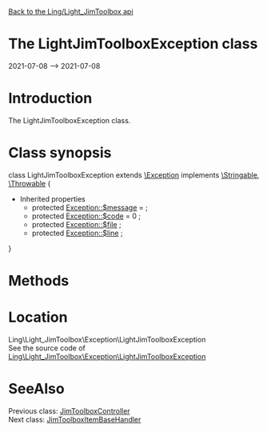 [Back to the Ling/Light_JimToolbox api](https://github.com/lingtalfi/Light_JimToolbox/blob/master/doc/api/Ling/Light_JimToolbox.md)



The LightJimToolboxException class
================
2021-07-08 --> 2021-07-08






Introduction
============

The LightJimToolboxException class.



Class synopsis
==============


class <span class="pl-k">LightJimToolboxException</span> extends [\Exception](http://php.net/manual/en/class.exception.php) implements [\Stringable](https://wiki.php.net/rfc/stringable), [\Throwable](http://php.net/manual/en/class.throwable.php) {

- Inherited properties
    - protected  [Exception::$message](#property-message) =  ;
    - protected  [Exception::$code](#property-code) = 0 ;
    - protected  [Exception::$file](#property-file) ;
    - protected  [Exception::$line](#property-line) ;

}






Methods
==============






Location
=============
Ling\Light_JimToolbox\Exception\LightJimToolboxException<br>
See the source code of [Ling\Light_JimToolbox\Exception\LightJimToolboxException](https://github.com/lingtalfi/Light_JimToolbox/blob/master/Exception/LightJimToolboxException.php)



SeeAlso
==============
Previous class: [JimToolboxController](https://github.com/lingtalfi/Light_JimToolbox/blob/master/doc/api/Ling/Light_JimToolbox/Controller/JimToolboxController.md)<br>Next class: [JimToolboxItemBaseHandler](https://github.com/lingtalfi/Light_JimToolbox/blob/master/doc/api/Ling/Light_JimToolbox/Item/JimToolboxItemBaseHandler.md)<br>
